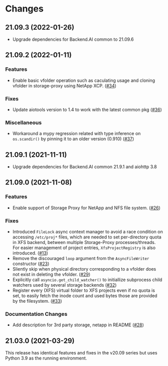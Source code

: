 Changes
=======

<!--
    You should *NOT* be adding new change log entries to this file, this
    file is managed by towncrier. You *may* edit previous change logs to
    fix problems like typo corrections or such.

    To add a new change log entry, please refer
    https://pip.pypa.io/en/latest/development/contributing/#news-entries

    We named the news folder "changes".

    WARNING: Don't drop the last line!
-->

<!-- towncrier release notes start -->

## 21.09.3 (2022-01-26)

* Upgrade dependencies for Backend.AI common to 21.09.6


## 21.09.2 (2022-01-11)

### Features
* Enable basic vfolder operation such as caculating usage and cloning vfolder in storage-proxy using NetApp XCP. ([#34](https://github.com/lablup/backend.ai-storage-proxy/issues/34))

### Fixes
* Update aiotools version to 1.4 to work with the latest common pkg ([#36](https://github.com/lablup/backend.ai-storage-proxy/issues/36))

### Miscellaneous
* Workaround a mypy regression related with type inference on `os.scandir()` by pinning it to an older version (0.910) ([#37](https://github.com/lablup/backend.ai-storage-proxy/issues/37))


## 21.09.1 (2021-11-11)

* Upgrade dependencies for Backend.AI common 21.9.1 and aiohttp 3.8


## 21.09.0 (2021-11-08)

### Features
* Enable support of Storage Proxy for NetApp and NFS file system. ([#26](https://github.com/lablup/backend.ai-storage-proxy/issues/26))

### Fixes
* Introduced `FileLock` async context manager to avoid a race condition on accessing `/etc/proj*` files, which are needed to set per-directory quota in XFS backend, between multiple Storage-Proxy processes/threads. For easier management of project entries, `XfsProjectRegistry` is also introduced. ([#13](https://github.com/lablup/backend.ai-storage-proxy/issues/13))
* Remove the discouraged `loop` argument from the `AsyncFileWriter` constructor ([#23](https://github.com/lablup/backend.ai-storage-proxy/issues/23))
* Sliently skip when physical directory corresponding to a vfolder does not exist in deleting the vfolder. ([#29](https://github.com/lablup/backend.ai-storage-proxy/issues/29))
* Explicitly call `asyncio.get_child_watcher()` to initiallize subprocess child watchers used by several storage backends ([#32](https://github.com/lablup/backend.ai-storage-proxy/issues/32))
* Register every (XFS) virtual folder to XFS projects even if no quota is set, to easily fetch the inode count and used bytes those are provided by the filesystem. ([#33](https://github.com/lablup/backend.ai-storage-proxy/issues/33))

### Documentation Changes
* Add description for 3rd party storage, netapp in README ([#28](https://github.com/lablup/backend.ai-storage-proxy/issues/28))


21.03.0 (2021-03-29)
--------------------

This release has identical features and fixes in the v20.09 series but uses Python 3.9 as the running environment.
